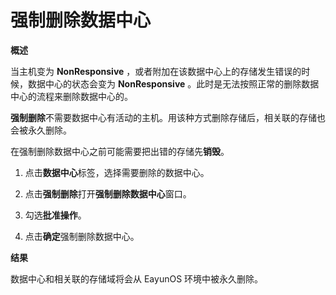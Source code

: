 # 强制删除数据中心

**概述**

当主机变为 **NonResponsive** ，或者附加在该数据中心上的存储发生错误的时候，数据中心的状态会变为 **NonResponsive** 。此时是无法按照正常的删除数据中心的流程来删除数据中心的。

**强制删除**不需要数据中心有活动的主机。用该种方式删除存储后，相关联的存储也会被永久删除。

在强制删除数据中心之前可能需要把出错的存储先**销毁**。

1. 点击**数据中心**标签，选择需要删除的数据中心。

2. 点击**强制删除**打开**强制删除数据中心**窗口。

3. 勾选**批准操作**。

4. 点击**确定**强制删除数据中心。

**结果**

数据中心和相关联的存储域将会从 EayunOS 环境中被永久删除。

